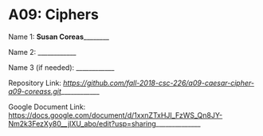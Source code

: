 # A09: Ciphers

Name 1: __Susan Coreas__________

Name 2: ____________

Name 3 (if needed): ____________

Repository Link: _https://github.com/fall-2018-csc-226/a09-caesar-cipher-a09-coreass.git_____________

Google Document Link: https://docs.google.com/document/d/1xxnZTxHJI_FzWS_Qn8JY-Nm2k3FezXy80__jlXU_abo/edit?usp=sharing______________
